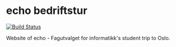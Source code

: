 # echo bedriftstur

[![Build Status](https://travis-ci.org/bakseter/echo-bedriftstur.svg?branch=master)](https://travis-ci.org/bakseter/echo-bedriftstur)

Website of echo - Fagutvalget for informatikk's student trip to Oslo.

